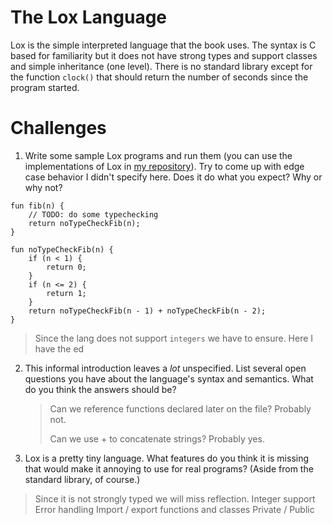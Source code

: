 # The Lox Language

Lox is the simple interpreted language that the book uses. The syntax is C based for familiarity but it does not have
strong types and support classes and simple inheritance (one level). There is no standard library except for the
function `clock()` that should return the number of seconds since the program started.

# Challenges

1. Write some sample Lox programs and run them (you can use the implementations of Lox in
   [my repository](https://github.com/munificent/craftinginterpreters)). Try to come up with edge case behavior I didn't
   specify here. Does it do what you expect? Why or why not?

```lox
fun fib(n) {
	// TODO: do some typechecking
    return noTypeCheckFib(n);
}

fun noTypeCheckFib(n) {
    if (n < 1) {
	    return 0;
    }
    if (n <= 2) {
	    return 1;
    }
    return noTypeCheckFib(n - 1) + noTypeCheckFib(n - 2);
}
```

> Since the lang does not support `integers` we have to ensure. Here I have the ed

2. This informal introduction leaves a _lot_ unspecified. List several open questions you have about the language's
   syntax and semantics. What do you think the answers should be?

   > Can we reference functions declared later on the file? Probably not.
   >
   > Can we use + to concatenate strings? Probably yes.

3. Lox is a pretty tiny language. What features do you think it is missing that would make it annoying to use for real
   programs? (Aside from the standard library, of course.)

> Since it is not strongly typed we will miss reflection. Integer support Error handling Import / export functions and
> classes Private / Public
